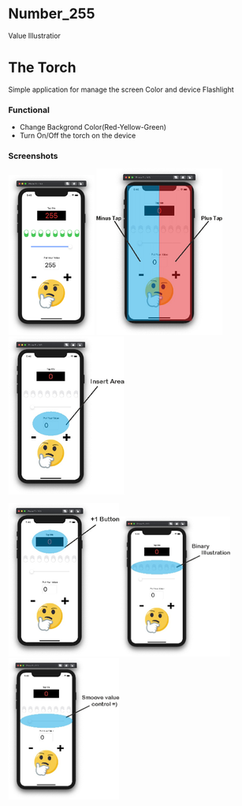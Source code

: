 # Number_255
Value Illustratior

# The Torch

Simple application for manage the screen Color and device Flashlight

### Functional 

- Change Backgrond Color(Red-Yellow-Green)
- Turn On/Off the torch on the device

### Screenshots

<img src="https://github.com/MrCosney/Swift0.5.Number_255/blob/main/Screenshots/ScreenShot0.png" width="175"> <img src="https://github.com/MrCosney/Swift0.5.Number_255/blob/main/Screenshots/ScreenShot1.jpg" width="255"> <img src="https://github.com/MrCosney/Swift0.5.Number_255/blob/main/Screenshots/ScreenShot2.jpg" width="235"> 

<img src="https://github.com/MrCosney/Swift0.5.Number_255/blob/main/Screenshots/ScreenShot3.jpg" width="225"><img src="https://github.com/MrCosney/Swift0.5.Number_255/blob/main/Screenshots/ScreenShot4.jpg" width="225"> <img src="https://github.com/MrCosney/Swift0.5.Number_255/blob/main/Screenshots/ScreenShot5.jpg" width="225">
